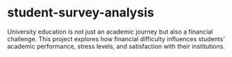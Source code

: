 # student-survey-analysis
University education is not just an academic journey but also a financial challenge.   This project explores how financial difficulty influences students’ academic performance, stress levels, and satisfaction with their institutions.
